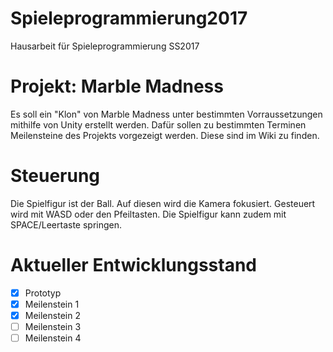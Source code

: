 # Spieleprogrammierung2017
Hausarbeit für Spieleprogrammierung SS2017

# Projekt: Marble Madness
Es soll ein "Klon" von Marble Madness unter bestimmten Vorraussetzungen mithilfe von Unity erstellt werden.
Dafür sollen zu bestimmten Terminen Meilensteine des Projekts vorgezeigt werden.
Diese sind im Wiki zu finden.

# Steuerung
Die Spielfigur ist der Ball. Auf diesen wird die Kamera fokusiert. Gesteuert wird mit WASD oder den Pfeiltasten. 
Die Spielfigur kann zudem mit SPACE/Leertaste springen.

# Aktueller Entwicklungsstand
- [x] Prototyp
- [x] Meilenstein 1
- [x] Meilenstein 2
- [ ] Meilenstein 3
- [ ] Meilenstein 4
